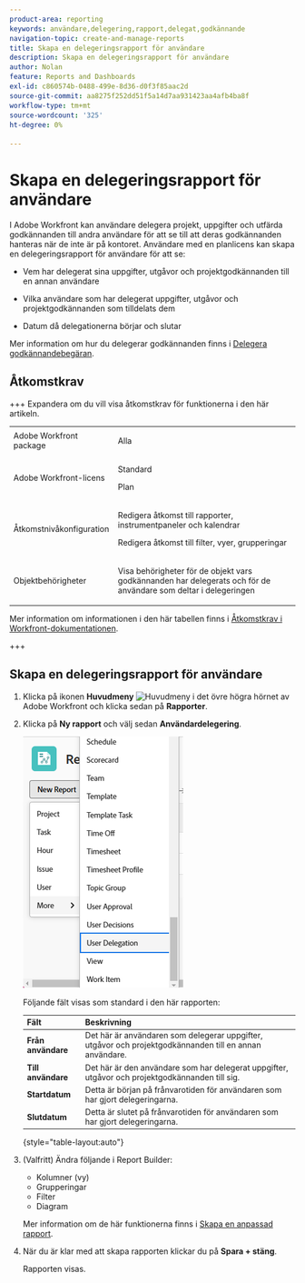 ```yaml
---
product-area: reporting
keywords: användare,delegering,rapport,delegat,godkännande
navigation-topic: create-and-manage-reports
title: Skapa en delegeringsrapport för användare
description: Skapa en delegeringsrapport för användare
author: Nolan
feature: Reports and Dashboards
exl-id: c860574b-0488-499e-8d36-d0f3f85aac2d
source-git-commit: aa8275f252dd51f5a14d7aa931423aa4afb4ba8f
workflow-type: tm+mt
source-wordcount: '325'
ht-degree: 0%

---
```


# Skapa en delegeringsrapport för användare

<!--Audited: 10/2024-->

<!--
<p data-mc-conditions="QuicksilverOrClassic.Draft mode">(NOTE: consider moving this to the Custom&nbsp;View, Filter, Grouping Samples section as an example of a report)</p>
-->

I Adobe Workfront kan användare delegera projekt, uppgifter och utfärda godkännanden till andra användare för att se till att deras godkännanden hanteras när de inte är på kontoret. Användare med en planlicens kan skapa en delegeringsrapport för användare för att se:

* Vem har delegerat sina uppgifter, utgåvor och projektgodkännanden till en annan användare
* Vilka användare som har delegerat uppgifter, utgåvor och projektgodkännanden som tilldelats dem

* Datum då delegationerna börjar och slutar

Mer information om hur du delegerar godkännanden finns i [Delegera godkännandebegäran](../../../review-and-approve-work/manage-approvals/delegate-approval-requests.md).

<!--
<p data-mc-conditions="QuicksilverOrClassic.Draft mode">DRAFTED: To learn more about delegating work, see <a href="../../../workfront-basics/manage-your-account-and-profile/manage-time-off/personal-time-off.md" class="MCXref xref">Log personal time off and delegate your work</a>.</p>
-->

<!--
<p data-mc-conditions="QuicksilverOrClassic.Draft mode">DRAFTED: To learn how to manage delegated work in Home, see [future link here].</p>
-->

## Åtkomstkrav

+++ Expandera om du vill visa åtkomstkrav för funktionerna i den här artikeln. 

<table style="table-layout:auto"> 
 <col> 
 <col> 
 <tbody> 
  <tr> 
   <td role="rowheader">Adobe Workfront package</td> 
   <td> <p>Alla</p> </td> 
  </tr> 
  <tr> 
   <td role="rowheader">Adobe Workfront-licens</td> 
   <td> 
      <p>Standard</p>
      <p>Plan</p>
   </td>
  </tr> 
  <tr> 
   <td role="rowheader">Åtkomstnivåkonfiguration</td> 
   <td> <p>Redigera åtkomst till rapporter, instrumentpaneler och kalendrar</p> <p>Redigera åtkomst till filter, vyer, grupperingar</p> </td> 
  </tr> 
  <tr> 
   <td role="rowheader">Objektbehörigheter</td> 
 <td> <p>Visa behörigheter för de objekt vars godkännanden har delegerats och för de användare som deltar i delegeringen</p></td>  
  </tr> 
 </tbody> 
</table>

Mer information om informationen i den här tabellen finns i [Åtkomstkrav i Workfront-dokumentationen](/help/quicksilver/administration-and-setup/add-users/access-levels-and-object-permissions/access-level-requirements-in-documentation.md).

+++

## Skapa en delegeringsrapport för användare

1. Klicka på ikonen **Huvudmeny** ![Huvudmeny](assets/main-menu-icon.png) i det övre högra hörnet av Adobe Workfront och klicka sedan på **Rapporter**.

1. Klicka på **Ny rapport** och välj sedan **Användardelegering**.

   ![Ny delegering av rapportanvändare](assets/classic-new-report-user-delegation-350x644.png)

   Följande fält visas som standard i den här rapporten:

   | Fält | Beskrivning |
   |---|---|
   | **Från användare** | Det här är användaren som delegerar uppgifter, utgåvor och projektgodkännanden till en annan användare. |
   | **Till användare** | Det här är den användare som har delegerat uppgifter, utgåvor och projektgodkännanden till sig. |
   | **Startdatum** | Detta är början på frånvarotiden för användaren som har gjort delegeringarna. |
   | **Slutdatum** | Detta är slutet på frånvarotiden för användaren som har gjort delegeringarna. |

   {style="table-layout:auto"}

1. (Valfritt) Ändra följande i Report Builder:

   * Kolumner (vy)
   * Grupperingar
   * Filter
   * Diagram

   Mer information om de här funktionerna finns i [Skapa en anpassad rapport](../../../reports-and-dashboards/reports/creating-and-managing-reports/create-custom-report.md).

1. När du är klar med att skapa rapporten klickar du på **Spara + stäng**.

   Rapporten visas.
